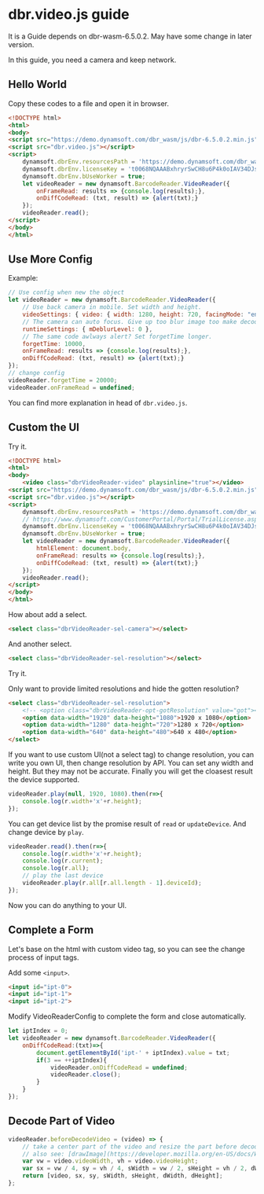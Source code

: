 # dbr.video.js guide

It is a Guide depends on dbr-wasm-6.5.0.2. May have some change in later version.

In this guide, you need a camera and keep network.

## Hello World

Copy these codes to a file and open it in browser.
```html
<!DOCTYPE html>
<html>
<body>
<script src="https://demo.dynamsoft.com/dbr_wasm/js/dbr-6.5.0.2.min.js"></script>
<script src="dbr.video.js"></script>
<script>
    dynamsoft.dbrEnv.resourcesPath = 'https://demo.dynamsoft.com/dbr_wasm/js';
    dynamsoft.dbrEnv.licenseKey = 't0068NQAAABxhryrSwCH8u6P4k0oIAV34DJsMgZTRQhXXZxI669+sn7tR3/OXMkdkGx3jduML+lx8+dvNbQ6Eeg4SN1DfqXU=';
    dynamsoft.dbrEnv.bUseWorker = true;
    let videoReader = new dynamsoft.BarcodeReader.VideoReader({
        onFrameRead: results => {console.log(results);},
        onDiffCodeRead: (txt, result) => {alert(txt);}
    });
    videoReader.read();
</script>
</body>
</html>
```

## Use More Config

Example:
```js
// Use config when new the object
let videoReader = new dynamsoft.BarcodeReader.VideoReader({
    // Use back camera in mobile. Set width and height.
    videoSettings: { video: { width: 1280, height: 720, facingMode: "environment" } },
    // The camera can auto focus. Give up too blur image too make decode quicker.
    runtimeSettings: { mDeblurLevel: 0 },
    // The same code awlways alert? Set forgetTime longer.
    forgetTime: 10000,
    onFrameRead: results => {console.log(results);},
    onDiffCodeRead: (txt, result) => {alert(txt);}
});
// change config
videoReader.forgetTime = 20000;
videoReader.onFrameRead = undefined;
```

You can find more explanation in head of `dbr.video.js`.

## Custom the UI

Try it.
```html
<!DOCTYPE html>
<html>
<body>
    <video class="dbrVideoReader-video" playsinline="true"></video>
<script src="https://demo.dynamsoft.com/dbr_wasm/js/dbr-6.5.0.2.min.js"></script>
<script src="dbr.video.js"></script>
<script>
    dynamsoft.dbrEnv.resourcesPath = 'https://demo.dynamsoft.com/dbr_wasm/js';
    // https://www.dynamsoft.com/CustomerPortal/Portal/TrialLicense.aspx
    dynamsoft.dbrEnv.licenseKey = 't0068NQAAABxhryrSwCH8u6P4k0oIAV34DJsMgZTRQhXXZxI669+sn7tR3/OXMkdkGx3jduML+lx8+dvNbQ6Eeg4SN1DfqXU=';
    dynamsoft.dbrEnv.bUseWorker = true;
    let videoReader = new dynamsoft.BarcodeReader.VideoReader({
        htmlElement: document.body,
        onFrameRead: results => {console.log(results);},
        onDiffCodeRead: (txt, result) => {alert(txt);}
    });
    videoReader.read();
</script>
</body>
</html>
```

How about add a select.
```html
<select class="dbrVideoReader-sel-camera"></select>
```

And another select.
```html
<select class="dbrVideoReader-sel-resolution"></select>
```

Try it.

Only want to provide limited resolutions and hide the gotten resolution?
```html
<select class="dbrVideoReader-sel-resolution">
    <!-- <option class="dbrVideoReader-opt-gotResolution" value="got"></option> -->
    <option data-width="1920" data-height="1080">1920 x 1080</option>
    <option data-width="1280" data-height="720">1280 x 720</option>
    <option data-width="640" data-height="480">640 x 480</option>
</select>
```

If you want to use custom UI(not a select tag) to change resolution, you can write you own UI, then change resolution by API.
You can set any width and height. But they may not be accurate. Finally you will get the cloasest result the device supported.
```js
videoReader.play(null, 1920, 1080).then(r=>{
    console.log(r.width+'x'+r.height);
});
```

You can get device list by the promise result of `read` or `updateDevice`.
And change device by `play`.
```js
videoReader.read().then(r=>{
    console.log(r.width+'x'+r.height);
    console.log(r.current);
    console.log(r.all);
    // play the last device
    videoReader.play(r.all[r.all.length - 1].deviceId);
});
```

Now you can do anything to your UI.

## Complete a Form

Let's base on the html with custom video tag, so you can see the change process of input tags.

Add some `<input>`.
```html
<input id="ipt-0">
<input id="ipt-1">
<input id="ipt-2">
```

Modify VideoReaderConfig to complete the form and close automatically.
```js
let iptIndex = 0;
let videoReader = new dynamsoft.BarcodeReader.VideoReader({
    onDiffCodeRead:(txt)=>{
        document.getElementById('ipt-' + iptIndex).value = txt;
        if(3 == ++iptIndex){
            videoReader.onDiffCodeRead = undefined;
            videoReader.close();
        }
    }
});
```

## Decode Part of Video

```js
videoReader.beforeDecodeVideo = (video) => {
    // take a center part of the video and resize the part before decode
    // also see: [drawImage](https://developer.mozilla.org/en-US/docs/Web/API/CanvasRenderingContext2D/drawImage)
    var vw = video.videoWidth, vh = video.videoHeight;
    var sx = vw / 4, sy = vh / 4, sWidth = vw / 2, sHeight = vh / 2, dWidth = vw / 4, dHeight = vh / 4;
    return [video, sx, sy, sWidth, sHeight, dWidth, dHeight];
};
```


